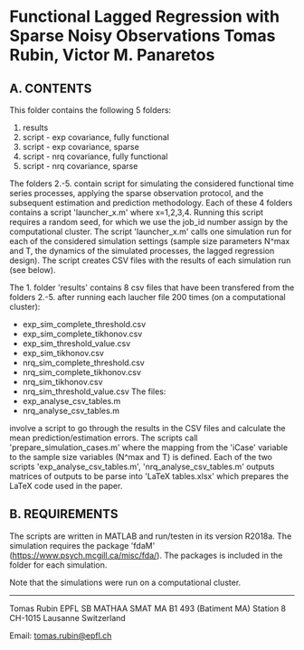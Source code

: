 Functional Lagged Regression with Sparse Noisy Observations
Tomas Rubin, Victor M. Panaretos
===========================================================

A. CONTENTS
-----------

This folder contains the following 5 folders:
1. results
2. script - exp covariance, fully functional
3. script - exp covariance, sparse
4. script - nrq covariance, fully functional
5. script - nrq covariance, sparse

The folders 2.-5. contain script for simulating the considered functional time series processes, applying the sparse observation protocol, and the subsequent estimation and prediction methodology. Each of these 4 folders contains a script 'launcher_x.m' where x=1,2,3,4. Running this script requires a random seed, for which we use the job_id number assign by the computational cluster. The script 'launcher_x.m' calls one simulation run for each of the considered simulation settings (sample size parameters N^max and T, the dynamics of the simulated processes, the lagged regression design). The script creates CSV files with the results of each simulation run (see below).

The 1. folder 'results' contains 8 csv files that have been transfered from the folders 2.-5. after running each laucher file 200 times (on a computational cluster):
- exp_sim_complete_threshold.csv
- exp_sim_complete_tikhonov.csv
- exp_sim_threshold_value.csv
- exp_sim_tikhonov.csv
- nrq_sim_complete_threshold.csv
- nrq_sim_complete_tikhonov.csv
- nrq_sim_tikhonov.csv
- nrq_sim_threshold_value.csv
The files:
- exp_analyse_csv_tables.m
- nrq_analyse_csv_tables.m

involve a script to go through the results in the CSV files and calculate the mean prediction/estimation errors. The scripts call 'prepare_simulation_cases.m' where the mapping from the 'iCase' variable to the sample size variables (N^max and T) is defined. Each of the two scripts 'exp_analyse_csv_tables.m', 'nrq_analyse_csv_tables.m' outputs matrices of outputs to be parse into 'LaTeX tables.xlsx' which prepares the LaTeX code used in the paper.

B. REQUIREMENTS
---------------

The scripts are written in MATLAB and run/testen in its version R2018a.
The simulation requires the package 'fdaM' (https://www.psych.mcgill.ca/misc/fda/). The packages is included in the folder for each simulation.

Note that the simulations were run on a computational cluster.



--------------------------------------------------------------------------------------------------------------------------------------

Tomas Rubin
EPFL SB MATHAA SMAT
MA B1 493 (Batiment MA)
Station 8
CH-1015 Lausanne
Switzerland

Email: tomas.rubin@epfl.ch

